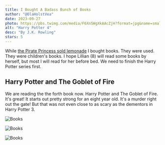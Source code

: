 ```yaml
---
title: I Bought A Badass Bunch of Books
author: "@OlaHolstVea"
date: 2023-09-27
photo: https://pbs.twimg.com/media/F6XnSWgXkAAcZjH?format=jpg&name=small
alt: "Harry Potter 4"
desc: "By J.K. Rowling"
stars: 5
---
```


While [the Pirate Princess sold lemonade](https://twitter.com/OlaHolstVea/status/1702334528570941633) I bought books. They were used. They were children's books. I hope Lillian (8) will read some books by herself, but most I will read for her before bed. We need to finish the Harry Potter series first.

## Harry Potter and The Goblet of Fire

We are reading the the forth book now. Harry Potter and The Goblet of Fire. It's great! It starts out pretty strong for an eight year old. It's a murder right out the gate! But that was not even close to as scary as the dementors in Harry Potter 3.

![Books](https://pbs.twimg.com/media/F69kuW0XEAAhSfQ?format=webp&name=small)

![Books](https://pbs.twimg.com/media/F6XnSWgXkAAcZjH?format=jpg&name=small)

![Books](https://pbs.twimg.com/media/F6XnSWfW8AAETc9?format=jpg&name=medium)
